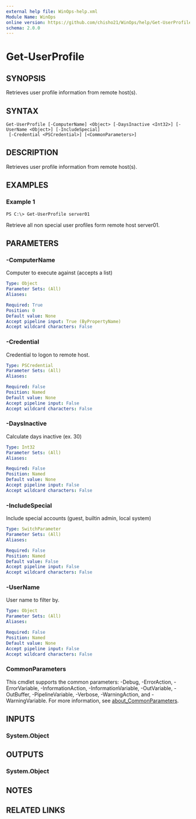 ```yaml
---
external help file: WinOps-help.xml
Module Name: WinOps
online version: https://github.com/chisho21/WinOps/help/Get-UserProfile.md
schema: 2.0.0
---
```


# Get-UserProfile

## SYNOPSIS
Retrieves user profile information from remote host(s).

## SYNTAX

```
Get-UserProfile [-ComputerName] <Object> [-DaysInactive <Int32>] [-UserName <Object>] [-IncludeSpecial]
 [-Credential <PSCredential>] [<CommonParameters>]
```

## DESCRIPTION
Retrieves user profile information from remote host(s).

## EXAMPLES

### Example 1
```
PS C:\> Get-UserProfile server01

```

Retrieve all non special user profiles form remote host server01.

## PARAMETERS

### -ComputerName
Computer to execute against (accepts a list)

```yaml
Type: Object
Parameter Sets: (All)
Aliases:

Required: True
Position: 0
Default value: None
Accept pipeline input: True (ByPropertyName)
Accept wildcard characters: False
```

### -Credential
Credential to logon to remote host.

```yaml
Type: PSCredential
Parameter Sets: (All)
Aliases:

Required: False
Position: Named
Default value: None
Accept pipeline input: False
Accept wildcard characters: False
```

### -DaysInactive
Calculate days inactive (ex.
30)

```yaml
Type: Int32
Parameter Sets: (All)
Aliases:

Required: False
Position: Named
Default value: None
Accept pipeline input: False
Accept wildcard characters: False
```

### -IncludeSpecial
Include special accounts (guest, builtin admin, local system)

```yaml
Type: SwitchParameter
Parameter Sets: (All)
Aliases:

Required: False
Position: Named
Default value: False
Accept pipeline input: False
Accept wildcard characters: False
```

### -UserName
User name to filter by.

```yaml
Type: Object
Parameter Sets: (All)
Aliases:

Required: False
Position: Named
Default value: None
Accept pipeline input: False
Accept wildcard characters: False
```

### CommonParameters
This cmdlet supports the common parameters: -Debug, -ErrorAction, -ErrorVariable, -InformationAction, -InformationVariable, -OutVariable, -OutBuffer, -PipelineVariable, -Verbose, -WarningAction, and -WarningVariable. For more information, see [about_CommonParameters](http://go.microsoft.com/fwlink/?LinkID=113216).

## INPUTS

### System.Object
## OUTPUTS

### System.Object
## NOTES

## RELATED LINKS

